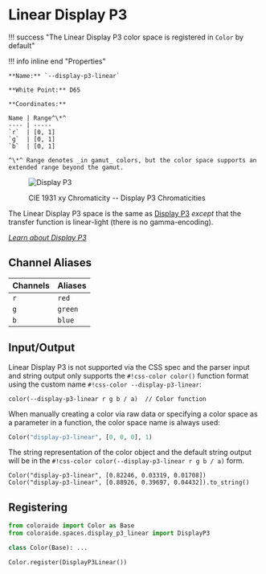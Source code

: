 # Linear Display P3

!!! success "The Linear Display P3 color space is registered in `Color` by default"

<div class="info-container" markdown>
!!! info inline end "Properties"

    **Name:** `--display-p3-linear`

    **White Point:** D65

    **Coordinates:**

    Name | Range^\*^
    ---- | -----
    `r`  | [0, 1]
    `g`  | [0, 1]
    `b`  | [0, 1]

    ^\*^ Range denotes _in gamut_ colors, but the color space supports an extended range beyond the gamut.

<figure markdown>

![Display P3](../images/display-p3.png)

<figcaption markdown>
CIE 1931 xy Chromaticity -- Display P3 Chromaticities
</figcaption>
</figure>

The Linear Display P3 space is the same as [Display P3](./display_p3.md) *except* that the transfer function is linear-light
(there is no gamma-encoding).

_[Learn about Display P3](https://www.color.org/chardata/rgb/DisplayP3.xalter)_
</div>

## Channel Aliases

Channels | Aliases
-------- | -------
`r`      | `red`
`g`      | `green`
`b`      | `blue`

## Input/Output

Linear Display P3 is not supported via the CSS spec and the parser input and string output only supports the
`#!css-color color()` function format using the custom name `#!css-color --display-p3-linear`:

```css-color
color(--display-p3-linear r g b / a)  // Color function
```

When manually creating a color via raw data or specifying a color space as a parameter in a function, the color
space name is always used:

```py
Color("display-p3-linear", [0, 0, 0], 1)
```

The string representation of the color object and the default string output will be in the
`#!css-color color(--display-p3-linear r g b / a)` form.

```playground
Color("display-p3-linear", [0.82246, 0.03319, 0.01708])
Color("display-p3-linear", [0.88926, 0.39697, 0.04432]).to_string()
```

## Registering

```py
from coloraide import Color as Base
from coloraide.spaces.display_p3_linear import DisplayP3

class Color(Base): ...

Color.register(DisplayP3Linear())
```
